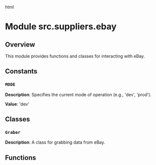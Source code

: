 html
<h1>Module src.suppliers.ebay</h1>

<h2>Overview</h2>
<p>This module provides functions and classes for interacting with eBay.</p>

<h2>Constants</h2>

<h3><code>MODE</code></h3>

<p><strong>Description</strong>: Specifies the current mode of operation (e.g., 'dev', 'prod').</p>
<p><strong>Value</strong>: 'dev'</p>

<h2>Classes</h2>

<h3><code>Graber</code></h3>

<p><strong>Description</strong>: A class for grabbing data from eBay.</p>


<h2>Functions</h2>

<!-- No functions defined -->